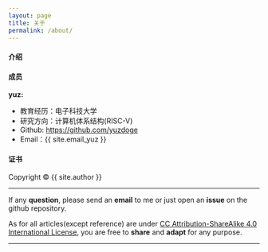 ```yaml
---
layout: page
title: 关于
permalink: /about/
---
```


#### 介绍



#### 成员

**yuz:**
+ 教育经历：电子科技大学
+ 研究方向：计算机体系结构(RISC-V)
+ Github: https://github.com/yuzdoge
+ Email：{{ site.email_yuz }}

#### 证书

Copyright&nbsp;&copy;&nbsp;{{ site.author }}

- - -

If any <b>question</b>, please send an <b>email</b> to me or just open an <b>issue</b> on the github repository. 

As for all articles(except reference) are under [CC Attribution-ShareAlike 4.0 International License](https://creativecommons.org/licenses/by-sa/4.0/), you are free to <b>share</b> and <b>adapt</b> for any purpose.

- - -
